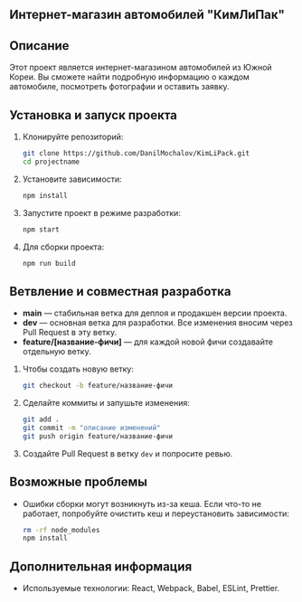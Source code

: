 ## Интернет-магазин автомобилей "КимЛиПак"

## Описание
Этот проект является интернет-магазином автомобилей из Южной Кореи. Вы сможете найти подробную информацию о каждом автомобиле, посмотреть фотографии и оставить заявку.

## Установка и запуск проекта
1. Клонируйте репозиторий:
   ```bash
   git clone https://github.com/DanilMochalov/KimLiPack.git
   cd projectname

2. Установите зависимости:
   ```bash
   npm install
   ```

3. Запустите проект в режиме разработки:
   ```bash
   npm start
   ```

4. Для сборки проекта:
   ```bash
   npm run build
   ```

## Ветвление и совместная разработка
- **main** — стабильная ветка для деплоя и продакшен версии проекта.
- **dev** — основная ветка для разработки. Все изменения вносим через Pull Request в эту ветку.
- **feature/[название-фичи]** — для каждой новой фичи создавайте отдельную ветку.

1. Чтобы создать новую ветку:
   ```bash
   git checkout -b feature/название-фичи
   ```

2. Сделайте коммиты и запушьте изменения:
   ```bash
   git add .
   git commit -m "описание изменений"
   git push origin feature/название-фичи
   ```

3. Создайте Pull Request в ветку `dev` и попросите ревью.

## Возможные проблемы
- Ошибки сборки могут возникнуть из-за кеша. Если что-то не работает, попробуйте очистить кеш и переустановить зависимости:
   ```bash
   rm -rf node_modules
   npm install
   ```

## Дополнительная информация
- Используемые технологии: React, Webpack, Babel, ESLint, Prettier.

